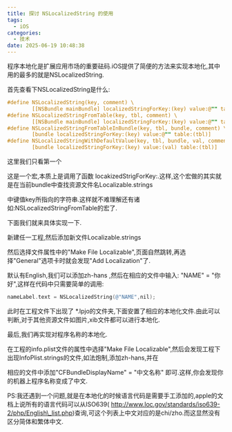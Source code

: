 ```yaml
---
title: 探讨 NSLocalizedString 的使用
tags:
  - iOS
categories:
  - 技术
date: 2025-06-19 10:48:38
---
```


程序本地化是扩展应用市场的重要砝码.iOS提供了简便的方法来实现本地化,其中用的最多的就是NSLocalizedString.

首先查看下NSLocalizedString是什么:

```objectivec
#define NSLocalizedString(key, comment) \
        [[NSBundle mainBundle] localizedStringForKey:(key) value:@"" table:nil]
#define NSLocalizedStringFromTable(key, tbl, comment) \
        [[NSBundle mainBundle] localizedStringForKey:(key) value:@"" table:(tbl)]
#define NSLocalizedStringFromTableInBundle(key, tbl, bundle, comment) \
        [bundle localizedStringForKey:(key) value:@"" table:(tbl)]
#define NSLocalizedStringWithDefaultValue(key, tbl, bundle, val, comment) \
        [bundle localizedStringForKey:(key) value:(val) table:(tbl)]
```

这里我们只看第一个

这是一个宏,本质上是调用了函数 locakizedStrigForKey:.这样,这个宏做的其实就是在当前bundle中查找资源文件名Localizable.strings

中键值key所指向的字符串.这样就不难理解还有诸如:NSLocalizedStringFromTable的宏了.

下面我们就来具体实现一下.

新建任一工程,然后添加新文件Localizable.strings

然后选择文件属性中的"Make File Localizable",页面自然跳转,再选择"General"选项卡时就会发现"Add Localization"了.

默认有English,我们可以添加zh-hans ,然后在相应的文件中输入: "NAME" = "你好",这样在代码中只需要简单的调用:

```objectivec
nameLabel.text = NSLocalizedString(@"NAME",nil);
```

此时在工程文件下出现了 \*.lpjo的文件夹,下面安置了相应的本地化文件.由此可以判断,对于其他资源文件如图片,xib文件都可以进行本地化.

最后,我们再实现对程序名称的本地化.

在工程的info.plist文件的属性中选择"Make File Localizable",然后会发现工程下出现InfoPlist.strings的文件,如法炮制,添加zh-hans,并在

相应的文件中添加"CFBundleDisplayName" = "中文名称" 即可.这样,你会发现你的机器上程序名称变成了中文.

PS:我还遇到一个问题,就是在本地化的时候语言代码是需要手工添加的,apple的文档上说所有的语言代码可以从ISO639( http://www.loc.gov/standards/iso639-2/php/English\_list.php)查询,可这个列表上中文对应的是chi/zho.而这显然没有区分简体和繁体中文.
